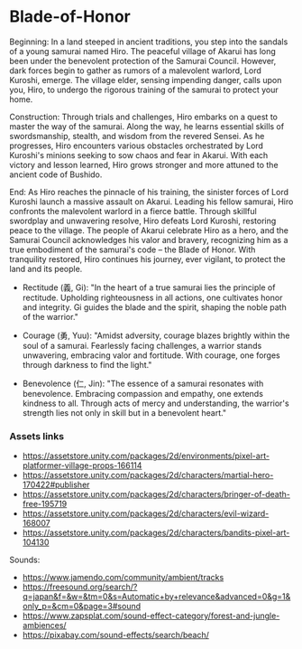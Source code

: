 # Blade-of-Honor

Beginning:
In a land steeped in ancient traditions, you step into the sandals of a young samurai named Hiro. The peaceful village of Akarui has long been under the benevolent protection of the Samurai Council. However, dark forces begin to gather as rumors of a malevolent warlord, Lord Kuroshi, emerge. The village elder, sensing impending danger, calls upon you, Hiro, to undergo the rigorous training of the samurai to protect your home.

Construction:
Through trials and challenges, Hiro embarks on a quest to master the way of the samurai. Along the way, he learns essential skills of swordsmanship, stealth, and wisdom from the revered Sensei. As he progresses, Hiro encounters various obstacles orchestrated by Lord Kuroshi's minions seeking to sow chaos and fear in Akarui. With each victory and lesson learned, Hiro grows stronger and more attuned to the ancient code of Bushido.

End:
As Hiro reaches the pinnacle of his training, the sinister forces of Lord Kuroshi launch a massive assault on Akarui. Leading his fellow samurai, Hiro confronts the malevolent warlord in a fierce battle. Through skillful swordplay and unwavering resolve, Hiro defeats Lord Kuroshi, restoring peace to the village. The people of Akarui celebrate Hiro as a hero, and the Samurai Council acknowledges his valor and bravery, recognizing him as a true embodiment of the samurai's code – the Blade of Honor. With tranquility restored, Hiro continues his journey, ever vigilant, to protect the land and its people.


- Rectitude (義, Gi): "In the heart of a true samurai lies the principle of rectitude. Upholding righteousness in all actions, one cultivates honor and integrity. Gi guides the blade and the spirit, shaping the noble path of the warrior."

- Courage (勇, Yuu): "Amidst adversity, courage blazes brightly within the soul of a samurai. Fearlessly facing challenges, a warrior stands unwavering, embracing valor and fortitude. With courage, one forges through darkness to find the light."

- Benevolence (仁, Jin): "The essence of a samurai resonates with benevolence. Embracing compassion and empathy, one extends kindness to all. Through acts of mercy and understanding, the warrior's strength lies not only in skill but in a benevolent heart."


### Assets links

- https://assetstore.unity.com/packages/2d/environments/pixel-art-platformer-village-props-166114
- https://assetstore.unity.com/packages/2d/characters/martial-hero-170422#publisher
- https://assetstore.unity.com/packages/2d/characters/bringer-of-death-free-195719
- https://assetstore.unity.com/packages/2d/characters/evil-wizard-168007
- https://assetstore.unity.com/packages/2d/characters/bandits-pixel-art-104130

Sounds:

- https://www.jamendo.com/community/ambient/tracks
- https://freesound.org/search/?q=japan&f=&w=&tm=0&s=Automatic+by+relevance&advanced=0&g=1&only_p=&cm=0&page=3#sound
- https://www.zapsplat.com/sound-effect-category/forest-and-jungle-ambiences/
- https://pixabay.com/sound-effects/search/beach/
